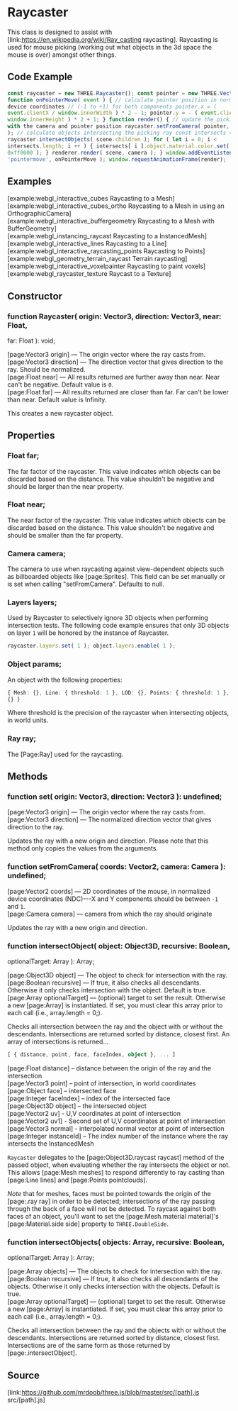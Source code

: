 # Raycaster

This class is designed to assist with
[link:https://en.wikipedia.org/wiki/Ray_casting raycasting]. Raycasting is
used for mouse picking (working out what objects in the 3d space the mouse is
over) amongst other things.

## Code Example

  
```ts  
const raycaster = new THREE.Raycaster(); const pointer = new THREE.Vector2();
function onPointerMove( event ) { // calculate pointer position in normalized
device coordinates // (-1 to +1) for both components pointer.x = (
event.clientX / window.innerWidth ) * 2 - 1; pointer.y = - ( event.clientY /
window.innerHeight ) * 2 + 1; } function render() { // update the picking ray
with the camera and pointer position raycaster.setFromCamera( pointer, camera
); // calculate objects intersecting the picking ray const intersects =
raycaster.intersectObjects( scene.children ); for ( let i = 0; i <
intersects.length; i ++ ) { intersects[ i ].object.material.color.set(
0xff0000 ); } renderer.render( scene, camera ); } window.addEventListener(
'pointermove', onPointerMove ); window.requestAnimationFrame(render);  
```  

## Examples

[example:webgl_interactive_cubes Raycasting to a Mesh]  
[example:webgl_interactive_cubes_ortho Raycasting to a Mesh in using an
OrthographicCamera]  
[example:webgl_interactive_buffergeometry Raycasting to a Mesh with
BufferGeometry]  
[example:webgl_instancing_raycast Raycasting to a InstancedMesh]  
[example:webgl_interactive_lines Raycasting to a Line]  
[example:webgl_interactive_raycasting_points Raycasting to Points]  
[example:webgl_geometry_terrain_raycast Terrain raycasting]  
[example:webgl_interactive_voxelpainter Raycasting to paint voxels]  
[example:webgl_raycaster_texture Raycast to a Texture]

## Constructor

###  function Raycaster( origin: Vector3, direction: Vector3, near: Float,
far: Float ): void;

[page:Vector3 origin] — The origin vector where the ray casts from.  
[page:Vector3 direction] — The direction vector that gives direction to the
ray. Should be normalized.  
[page:Float near] — All results returned are further away than near. Near
can't be negative. Default value is `0`.  
[page:Float far] — All results returned are closer than far. Far can't be
lower than near. Default value is Infinity.

This creates a new raycaster object.  

## Properties

###  Float far;

The far factor of the raycaster. This value indicates which objects can be
discarded based on the distance. This value shouldn't be negative and should
be larger than the near property.

###  Float near;

The near factor of the raycaster. This value indicates which objects can be
discarded based on the distance. This value shouldn't be negative and should
be smaller than the far property.

###  Camera camera;

The camera to use when raycasting against view-dependent objects such as
billboarded objects like [page:Sprites]. This field can be set manually or is
set when calling "setFromCamera". Defaults to null.

###  Layers layers;

Used by Raycaster to selectively ignore 3D objects when performing
intersection tests. The following code example ensures that only 3D objects on
layer `1` will be honored by the instance of Raycaster.  
```ts  
raycaster.layers.set( 1 ); object.layers.enable( 1 );  
```  

###  Object params;

An object with the following properties:  
```ts  
{ Mesh: {}, Line: { threshold: 1 }, LOD: {}, Points: { threshold: 1 }, Sprite:
{} }  
```  
Where threshold is the precision of the raycaster when intersecting objects,
in world units.

###  Ray ray;

The [Page:Ray] used for the raycasting.

## Methods

###  function set( origin: Vector3, direction: Vector3 ): undefined;

[page:Vector3 origin] — The origin vector where the ray casts from.  
[page:Vector3 direction] — The normalized direction vector that gives
direction to the ray.

Updates the ray with a new origin and direction. Please note that this method
only copies the values from the arguments.

###  function setFromCamera( coords: Vector2, camera: Camera ): undefined;

[page:Vector2 coords] — 2D coordinates of the mouse, in normalized device
coordinates (NDC)---X and Y components should be between `-1` and `1`.  
[page:Camera camera] — camera from which the ray should originate

Updates the ray with a new origin and direction.

###  function intersectObject( object: Object3D, recursive: Boolean,
optionalTarget: Array ): Array;

[page:Object3D object] — The object to check for intersection with the ray.  
[page:Boolean recursive] — If true, it also checks all descendants. Otherwise
it only checks intersection with the object. Default is true.  
[page:Array optionalTarget] — (optional) target to set the result. Otherwise a
new [page:Array] is instantiated. If set, you must clear this array prior to
each call (i.e., array.length = 0;).

Checks all intersection between the ray and the object with or without the
descendants. Intersections are returned sorted by distance, closest first. An
array of intersections is returned...

  
```ts  
[ { distance, point, face, faceIndex, object }, ... ]  
```  

[page:Float distance] – distance between the origin of the ray and the
intersection  
[page:Vector3 point] – point of intersection, in world coordinates  
[page:Object face] – intersected face  
[page:Integer faceIndex] – index of the intersected face  
[page:Object3D object] – the intersected object  
[page:Vector2 uv] - U,V coordinates at point of intersection  
[page:Vector2 uv1] - Second set of U,V coordinates at point of intersection  
[page:Vector3 normal] - interpolated normal vector at point of intersection  
[page:Integer instanceId] – The index number of the instance where the ray
intersects the InstancedMesh

`Raycaster` delegates to the [page:Object3D.raycast raycast] method of the
passed object, when evaluating whether the ray intersects the object or not.
This allows [page:Mesh meshes] to respond differently to ray casting than
[page:Line lines] and [page:Points pointclouds].

*Note* that for meshes, faces must be pointed towards the origin of the [page:.ray ray] in order to be detected; intersections of the ray passing through the back of a face will not be detected. To raycast against both faces of an object, you'll want to set the [page:Mesh.material material]'s [page:Material.side side] property to `THREE.DoubleSide`.

###  function intersectObjects( objects: Array, recursive: Boolean,
optionalTarget: Array ): Array;

[page:Array objects] — The objects to check for intersection with the ray.  
[page:Boolean recursive] — If true, it also checks all descendants of the
objects. Otherwise it only checks intersection with the objects. Default is
true.  
[page:Array optionalTarget] — (optional) target to set the result. Otherwise a
new [page:Array] is instantiated. If set, you must clear this array prior to
each call (i.e., array.length = 0;).

Checks all intersection between the ray and the objects with or without the
descendants. Intersections are returned sorted by distance, closest first.
Intersections are of the same form as those returned by
[page:.intersectObject].

## Source

[link:https://github.com/mrdoob/three.js/blob/master/src/[path].js
src/[path].js]

